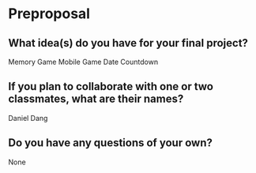 # Preproposal

## What idea(s) do you have for your final project?

Memory Game
Mobile Game
Date Countdown

## If you plan to collaborate with one or two classmates, what are their names?

Daniel Dang

## Do you have any questions of your own?

None
